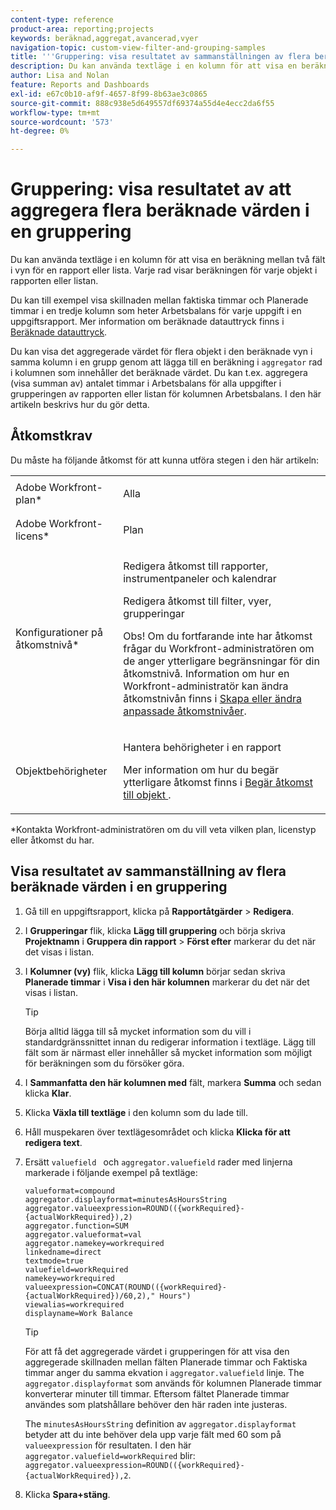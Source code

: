 ```yaml
---
content-type: reference
product-area: reporting;projects
keywords: beräknad,aggregat,avancerad,vyer
navigation-topic: custom-view-filter-and-grouping-samples
title: '''Gruppering: visa resultatet av sammanställningen av flera beräknade värden i en gruppering'
description: Du kan använda textläge i en kolumn för att visa en beräkning mellan två fält i vyn för en rapport eller lista. Varje rad visar beräkningen för varje objekt i rapporten eller listan.
author: Lisa and Nolan
feature: Reports and Dashboards
exl-id: e67c0b10-af9f-4657-8f99-8b63ae3c0865
source-git-commit: 888c938e5d649557df69374a55d4e4ecc2da6f55
workflow-type: tm+mt
source-wordcount: '573'
ht-degree: 0%

---
```


# Gruppering: visa resultatet av att aggregera flera beräknade värden i en gruppering

Du kan använda textläge i en kolumn för att visa en beräkning mellan två fält i vyn för en rapport eller lista. Varje rad visar beräkningen för varje objekt i rapporten eller listan.

Du kan till exempel visa skillnaden mellan faktiska timmar och Planerade timmar i en tredje kolumn som heter Arbetsbalans för varje uppgift i en uppgiftsrapport. Mer information om beräknade datauttryck finns i [Beräknade datauttryck](../../../reports-and-dashboards/reports/calc-cstm-data-reports/calculated-data-expressions.md).

Du kan visa det aggregerade värdet för flera objekt i den beräknade vyn i samma kolumn i en grupp genom att lägga till en beräkning i `aggregator` rad i kolumnen som innehåller det beräknade värdet. Du kan t.ex. aggregera (visa summan av) antalet timmar i Arbetsbalans för alla uppgifter i grupperingen av rapporten eller listan för kolumnen Arbetsbalans. I den här artikeln beskrivs hur du gör detta.

## Åtkomstkrav

Du måste ha följande åtkomst för att kunna utföra stegen i den här artikeln:

<table style="table-layout:auto"> 
 <col> 
 <col> 
 <tbody> 
  <tr> 
   <td role="rowheader">Adobe Workfront-plan*</td> 
   <td> <p>Alla</p> </td> 
  </tr> 
  <tr> 
   <td role="rowheader">Adobe Workfront-licens*</td> 
   <td> <p>Plan </p> </td> 
  </tr> 
  <tr> 
   <td role="rowheader">Konfigurationer på åtkomstnivå*</td> 
   <td> <p>Redigera åtkomst till rapporter, instrumentpaneler och kalendrar</p> <p>Redigera åtkomst till filter, vyer, grupperingar</p> <p>Obs! Om du fortfarande inte har åtkomst frågar du Workfront-administratören om de anger ytterligare begränsningar för din åtkomstnivå. Information om hur en Workfront-administratör kan ändra åtkomstnivån finns i <a href="../../../administration-and-setup/add-users/configure-and-grant-access/create-modify-access-levels.md" class="MCXref xref">Skapa eller ändra anpassade åtkomstnivåer</a>.</p> </td> 
  </tr> 
  <tr> 
   <td role="rowheader">Objektbehörigheter</td> 
   <td> <p>Hantera behörigheter i en rapport</p> <p>Mer information om hur du begär ytterligare åtkomst finns i <a href="../../../workfront-basics/grant-and-request-access-to-objects/request-access.md" class="MCXref xref">Begär åtkomst till objekt </a>.</p> </td> 
  </tr> 
 </tbody> 
</table>

&#42;Kontakta Workfront-administratören om du vill veta vilken plan, licenstyp eller åtkomst du har.

## Visa resultatet av sammanställning av flera beräknade värden i en gruppering

1. Gå till en uppgiftsrapport, klicka på **Rapportåtgärder** > **Redigera**.
1. I **Grupperingar** flik, klicka **Lägg till gruppering** och börja skriva **Projektnamn** i **Gruppera din rapport** > **Först efter** markerar du det när det visas i listan.

1. I **Kolumner (vy)** flik, klicka **Lägg till kolumn** börjar sedan skriva **Planerade timmar** i **Visa i den här kolumnen** markerar du det när det visas i listan.

   >[!TIP]
   >
   >Börja alltid lägga till så mycket information som du vill i standardgränssnittet innan du redigerar information i textläge. Lägg till fält som är närmast eller innehåller så mycket information som möjligt för beräkningen som du försöker göra.

1. I **Sammanfatta den här kolumnen med** fält, markera **Summa** och sedan klicka **Klar**.
1. Klicka **Växla till textläge** i den kolumn som du lade till.
1. Håll muspekaren över textlägesområdet och klicka **Klicka för att redigera text**.
1. Ersätt `valuefield ` och `aggregator.valuefield` rader med linjerna markerade i följande exempel på textläge:

   ```
   valueformat=compound
   aggregator.displayformat=minutesAsHoursString
   aggregator.valueexpression=ROUND(({workRequired}-{actualWorkRequired}),2)
   aggregator.function=SUM
   aggregator.valueformat=val
   aggregator.namekey=workrequired
   linkedname=direct
   textmode=true
   valuefield=workRequired
   namekey=workrequired
   valueexpression=CONCAT(ROUND(({workRequired}-{actualWorkRequired})/60,2)," Hours") 
   viewalias=workrequired 
   displayname=Work Balance
   ```

   >[!TIP]
   >
   >För att få det aggregerade värdet i grupperingen för att visa den aggregerade skillnaden mellan fälten Planerade timmar och Faktiska timmar anger du samma ekvation i `aggregator.valuefield` linje. The `aggregator.displayformat` som används för kolumnen Planerade timmar konverterar minuter till timmar. Eftersom fältet Planerade timmar användes som platshållare behöver den här raden inte justeras.
   >
   >
   >The `minutesAsHoursString` definition av `aggregator.displayformat` betyder att du inte behöver dela upp varje fält med 60 som på `valueexpression` för resultaten. I den här `aggregator.valuefield=workRequired` blir: `aggregator.valueexpression=ROUND(({workRequired}-{actualWorkRequired}),2`.

1. Klicka **Spara+stäng**.
